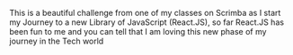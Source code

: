 This is a beautiful challenge from one of my classes on Scrimba as I start my Journey to a new Library of JavaScript (React.JS), so far React.JS has been fun to me and you can tell that I am loving this new phase of my journey in the Tech world
